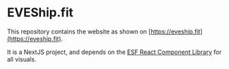 # EVEShip.fit

This repository contains the website as shown on [https://eveship.fit](https://eveship.fit).

It is a NextJS project, and depends on the [ESF React Component Library](https://github.com/EVEShipFit/react) for all visuals.
